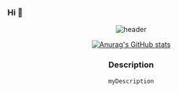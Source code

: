 ### Hi 👋

<!--
**chanmin0905/chanmin0905** is a ✨ _special_ ✨ repository because its `README.md` (this file) appears on your GitHub profile.

Here are some ideas to get you started:

- 🔭 I’m currently working on ...
- 🌱 I’m currently learning ...
- 👯 I’m looking to collaborate on ...
- 🤔 I’m looking for help with ...
- 💬 Ask me about ...
- 📫 How to reach me: ...
- 😄 Pronouns: ...
- ⚡ Fun fact: ...
-->
  <div align=center>

![header](https://capsule-render.vercel.app/api?type=Waving&color=679052&height=400&section=header&text=ChanMin%20Jeon&desc=Thank%20you%20for%20comming&animation=blink&descAlign=80&descAlignY=20&fontSize=100)

<!-- ![reversal](https://capsule-render.vercel.app/api?type=slice&reversal=true&color=gradient) -->

[![Anurag's GitHub stats](https://github-readme-stats.vercel.app/api?username=chanmin0905&show_icons=true&theme=gotham)](https://github.com/chanmin0905/github-readme-stats)

### Description

```plain text
myDescription
```

</div>
